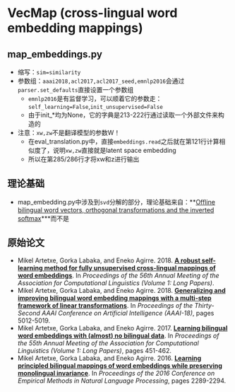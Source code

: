 VecMap (cross-lingual word embedding mappings)
==============
## map_embeddings.py
- 缩写：`sim=similarity`
- 参数组：`aaai2018,acl2017,acl2017_seed,emnlp2016`会通过`parser.set_defaults`直接设置一个参数组
  - `emnlp2016`是有监督学习，可以顺着它的参数走：`self_learning=False`,`init_unsupervised=False`
  - 由于init_*均为None，它的字典是213-222行通过读取一个外部文件来构造的
- 注意：`xw,zw`不是翻译模型的参数W！
  - 在eval_translation.py中，直接`embeddings.read`之后就在第121行计算相似度了，说明`xw,zw`直接就是latent space embedding
  - 所以在第285/286行才将xw和z进行输出

  

## 理论基础
- map_embedding.py中涉及到`svd`分解的部分，理论基础来自：**[Offline bilingual word vectors, orthogonal transformations and the inverted softmax](https://arxiv.org/abs/1702.03859)***而不是

## 原始论文
- Mikel Artetxe, Gorka Labaka, and Eneko Agirre. 2018. **[A robust self-learning method for fully unsupervised cross-lingual mappings of word embeddings](https://aclweb.org/anthology/P18-1073)**. In *Proceedings of the 56th Annual Meeting of the Association for Computational Linguistics (Volume 1: Long Papers)*.
- Mikel Artetxe, Gorka Labaka, and Eneko Agirre. 2018. **[Generalizing and improving bilingual word embedding mappings with a multi-step framework of linear transformations](https://www.aaai.org/ocs/index.php/AAAI/AAAI18/paper/view/16935/16781)**. In *Proceedings of the Thirty-Second AAAI Conference on Artificial Intelligence (AAAI-18)*, pages 5012-5019.
- Mikel Artetxe, Gorka Labaka, and Eneko Agirre. 2017. **[Learning bilingual word embeddings with (almost) no bilingual data](https://aclweb.org/anthology/P17-1042)**. In *Proceedings of the 55th Annual Meeting of the Association for Computational Linguistics (Volume 1: Long Papers)*, pages 451-462.
- Mikel Artetxe, Gorka Labaka, and Eneko Agirre. 2016. **[Learning principled bilingual mappings of word embeddings while preserving monolingual invariance](https://aclweb.org/anthology/D16-1250)**. In *Proceedings of the 2016 Conference on Empirical Methods in Natural Language Processing*, pages 2289-2294.

